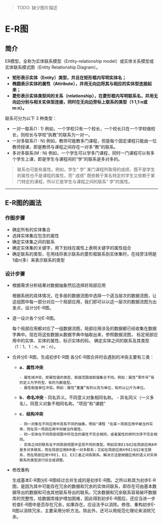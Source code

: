 > TODO: 缺少图片描述

# E-R图

## 简介

ER模型，全称为实体联系模型（Entity-relationship model）或实体关系模型或实体联系模式图（Entity Relationship Diagram）。

- **矩形表示实体（Entity）类型，并且在矩形框内写明实体名；**
- **椭圆表示实体的属性（Attribute），并用无向边将其与相应的实体型连接起来；**
- **菱形表示实体类型间的关系（relationship），在菱形框内写明联系名，并用无向边分别与相关实体型连接，同时在无向边旁标上联系的类型（1:1,1:n或m:n）。**

联系可分为以下 3 种类型：

- 一对一联系(1 ∶ 1)
例如，一个学校只有一个校长，一个校长只在一个学校做校长，则校长与学校“执教”的联系为一对一。
- 一对多联系(1 ∶ N)
例如，教师可能教多门课程，但是每个固定课程只能由一位教师授课，即是教师与课程之间存在一对多“教”的联系。
- 多对多联系(M ∶ N)
例如，一个学生可以学多门课程，同时一门课程可以有多个学生上课，即是学生与课程间的“学”的联系是多对多的。

> 联系也可能有属性。例如，学生“ 学” 某门课程所取得的成绩，既不是学生的属性也不是课程的属性，而“ 成绩” 既依赖于某名特定的学生又依赖于某门特定的课程，所以它是学生与课程之间的联系“ 学”的属性。

---

## E-R图的画法

### 作图步骤

 - 确定所有的实体集合
 - 选择实体集应包含的属性
 - 确定实体集之间的联系
 - 确定实体集的关键字，用下划线在属性上表明关键字的属性组合
 - 确定联系的类型，在用线将表示联系的菱形框联系到实体集时，在线旁注明是1或n(多）来表示联系的类型

### 设计步骤

- 根据需求分析结果对数据抽象然后选择好局部应用

	根据系统的具体情况，在多层的数据流图中选择一个适当层次的数据流图，让这组图中每一部分对应一个局部应用，我们即可以以这一层次的数据流图为出发点，设计分E-R图。

- 逐一设计各个分E-R图。

	每个局部应用都对应了一组数据流图，局部应用涉及的数据都已经收集在数据字典中。现在将这些数据从数据字典中抽取出来，参照数据流图， 标定局部应用中的实体、实体的属性、标识实体的码，  确定实体之间的联系及其类型（1：1、1：n、m：n）。

- 合并分E-R图，生成初步E-R图
  各分E-R图合并时会遇到的冲突主要有三类：
 
  - **a．属性冲突**

  		- 属性域冲突，即属性值的类型、取值范围或取值集合不同。例如：属性“零件号”有的定义为字符型，有的为数值型。
    	- 属性取值单位冲突。例如：属性“重量”有的以克为单位，有的以公斤为单位。

  - **b．命名冲突**
    	- 同名异义。不同意义对象相同名称。
    	- 异名同义（一义多名）。同意义对象不相同名称。“项目”和“课题”

  - **c．结构冲突**

   		- 同一对象在不同应用中具有不同的抽象。例如"课程 "在某一局部应用中被当作实体，而在另一局部应用中则被当作属性。
    	- 同一实体在不同局部视图中所包含的属性不完全相同，或者属性的排列次序不完全相同。
    	- 实体之间的联系在不同局部视图中呈现不同的类型。例如实体E1与E2在局部应用A中是多对多联系，而在局部应用B中是一对多联系；又如在局部应用X中E1与E2发生联系，而在局部应用Y中E1、E2、E3三者之间有联系。解决方法是根据应用的语义对实体联系的类型进行综合或调整。

- 修改重构

	生成基本E-R图分E-R图经过合并生成的是初步E-R图。之所以称其为初步E-R图，是因为其中可能存在冗余的数据和冗余的实体间联系，即存在可由基本数据导出的数据和可由其他联系导出的联系。冗余数据和冗余联系容易破坏数据库的完整性，给数据库维护增加困难，因此得到初步E-R图后，还应当进一步检查E-R图中是否存在冗余，如果存在，应设法予以消除。修改、重构初步E-R图以消除冗余，主要采用分析方法。除此外，还可以用规范化理论来消除冗余。

